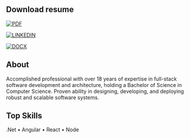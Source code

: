 ## Download resume
[![PDF](https://img.shields.io/badge/ENGLISH-238636.svg?style=for-the-badge)](https://github.com/p4ndev/p4ndev/blob/5cbbbbd00dfc9db77258cd20990179bdffbf73c3/Gustavo-Jaques-EN-2024.pdf)

[![LINKEDIN](https://img.shields.io/badge/LINKEDIN-238636.svg?style=for-the-badge)](https://github.com/p4ndev/p4ndev/blob/5cbbbbd00dfc9db77258cd20990179bdffbf73c3/Gustavo-Jaques-EN-Linkedin-2024.pdf)

[![DOCX](https://img.shields.io/badge/DOCX-238636.svg?style=for-the-badge)](https://github.com/p4ndev/p4ndev/blob/c7f0e4e0a625042e8777a46ba28df89d6611b814/Gustavo-Jaques-EN-Linkedin-2024.pdf)

## About

Accomplished professional with over 18 years of expertise in full-stack software development and architecture, holding a Bachelor of Science in Computer Science. Proven ability in designing, developing, and deploying robust and scalable software systems.

## Top Skills

.Net • Angular • React • Node



